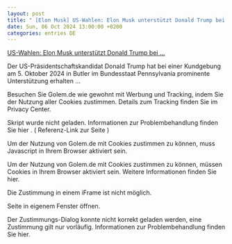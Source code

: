 ```yaml
---
layout: post
title: " [Elon Musk] US-Wahlen: Elon Musk unterstützt Donald Trump bei ..."
date: Sun, 06 Oct 2024 13:00:00 +0200
categories: entries DE
---
```

[US-Wahlen: Elon Musk unterstützt Donald Trump bei ...](https://www.golem.de/news/us-wahlen-elon-musk-unterstuetzt-donald-trump-bei-wahlkampfauftritt-2410-189542.html)

Der US-Präsidentschaftskandidat Donald Trump hat bei einer Kundgebung am 5. Oktober 2024 in Butler im Bundesstaat Pennsylvania prominente Unterstützung erhalten ...

Besuchen Sie Golem.de wie gewohnt mit Werbung und Tracking, indem Sie der Nutzung aller Cookies zustimmen. Details zum Tracking finden Sie im Privacy Center.

Skript wurde nicht geladen. Informationen zur Problem­behandlung finden Sie hier . ( Referenz-Link zur Seite )

Um der Nutzung von Golem.de mit Cookies zustimmen zu können, muss Javascript in Ihrem Browser aktiviert sein.

Um der Nutzung von Golem.de mit Cookies zustimmen zu können, müssen Cookies in Ihrem Browser aktiviert sein. Weitere Informationen finden Sie hier.

Die Zustimmung in einem iFrame ist nicht möglich.

Seite in eigenem Fenster öffnen.

Der Zustimmungs-Dialog konnte nicht korrekt geladen werden, eine Zustimmung gilt nur vorläufig. Informationen zur Problem­behandlung finden Sie hier.

